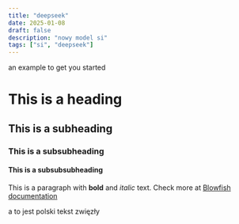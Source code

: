 ```yaml
---
title: "deepseek"
date: 2025-01-08
draft: false
description: "nowy model si"
tags: ["si", "deepseek"]
---
```

 an example to get you started
# This is a heading
## This is a subheading
### This is a subsubheading
#### This is a subsubsubheading
This is a paragraph with **bold** and *italic* text.
Check more at [Blowfish documentation](https://blowfish.page/)


a to jest polski tekst zwięzły